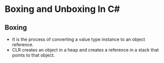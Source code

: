 # Boxing and Unboxing In C#
## Boxing
- It is the process of converting a value type instance to an object reference.
- CLR creates an object in a heap and creates a reference in a stack that points to that object.
